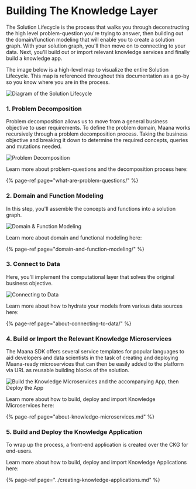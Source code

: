 # Building The Knowledge Layer

The Solution Lifecycle is the process that walks you through deconstructing the high level problem-question you're trying to answer, then building out the domain/function modeling that will enable you to create a solution graph. With your solution graph, you'll then move on to connecting to your data. Next, you'll build out or import relevant knowledge services and finally build a knowledge app.

The image below is a high-level map to visualize the entire Solution Lifecycle. This map is referenced throughout this documentation as a go-by so you know where you are in the process.

![Diagram of the Solution Lifecycle](https://maanaimages.blob.core.windows.net/maana-q-documentation/k1.png)

### 1. Problem Decomposition <a id="1-problem-decomposition"></a>

Problem decomposition allows us to move from a general business objective to user requirements. To define the problem domain, Maana works recursively through a problem decomposition process. Taking the business objective and breaking it down to determine the required concepts, queries and mutations needed.

![Problem Decomposition](https://maanaimages.blob.core.windows.net/maana-q-documentation/k2.png)

Learn more about problem-questions and the decomposition process here:

{% page-ref page="what-are-problem-questions/" %}

### 2. Domain and Function Modeling <a id="2-domain-and-function-modeling"></a>

In this step, you'll assemble the concepts and functions into a solution graph.

![Domain &amp; Function Modeling](https://maanaimages.blob.core.windows.net/maana-q-documentation/k3.png)

Learn more about domain and functional modeling here:

{% page-ref page="domain-and-function-modeling/" %}

### 3. Connect to Data <a id="3-connect-to-data"></a>

Here, you'll implement the computational layer that solves the original business objective.

![Connecting to Data](https://maanaimages.blob.core.windows.net/maana-q-documentation/k4.png)

Learn more about how to hydrate your models from various data sources here:

{% page-ref page="about-connecting-to-data/" %}

### 4. Build or Import the Relevant Knowledge Microservices <a id="4-build-the-knowledge-microservices"></a>

The Maana SDK offers several service templates for popular languages to aid developers and data scientists in the task of creating and deploying Maana-ready microservices that can then be easily added to the platform via URL as reusable building blocks of the solution. 

![Build the Knowledge Microservices and the accompanying App, then Deploy the App](https://maanaimages.blob.core.windows.net/maana-q-documentation/k5.png)

Learn more about how to build, deploy and import Knowledge Microservices here:

{% page-ref page="about-knowledge-microservices.md" %}

### 5. Build and Deploy the Knowledge Application

To wrap up the process, a front-end application is created over the CKG for end-users.

Learn more about how to build, deploy and import Knowledge Applications here:

{% page-ref page="../creating-knowledge-applications.md" %}

